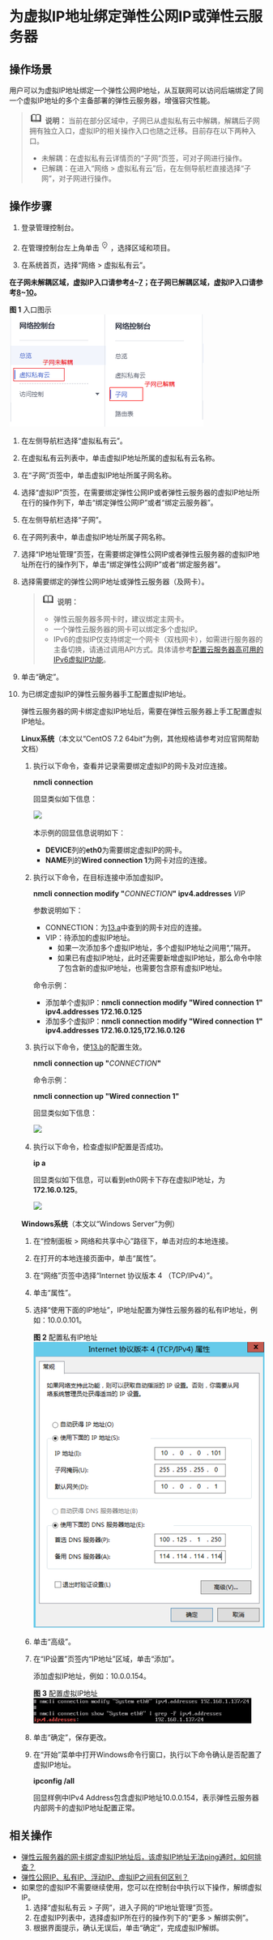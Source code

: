 # 为虚拟IP地址绑定弹性公网IP或弹性云服务器<a name="zh-cn_topic_0067802474"></a>

## 操作场景<a name="section20365067202535"></a>

用户可以为虚拟IP地址绑定一个弹性公网IP地址，从互联网可以访问后端绑定了同一个虚拟IP地址的多个主备部署的弹性云服务器，增强容灾性能。

>![](public_sys-resources/icon-note.gif) **说明：** 
>当前在部分区域中，子网已从虚拟私有云中解耦，解耦后子网拥有独立入口，虚拟IP的相关操作入口也随之迁移。目前存在以下两种入口。
>-   未解耦：在虚拟私有云详情页的“子网”页签，可对子网进行操作。
>-   已解耦：在进入“网络 \> 虚拟私有云”后，在左侧导航栏直接选择“子网”，对子网进行操作。

## 操作步骤<a name="section1458836202535"></a>

1.  登录管理控制台。


1.  在管理控制台左上角单击![](figures/icon-region.png)，选择区域和项目。
2.  在系统首页，选择“网络 \> 虚拟私有云”。

**在子网未解耦区域，虚拟IP入口请参考[4](申请虚拟IP地址.md#li51522361618)\~[7](申请虚拟IP地址.md#li18152143611112)；在子网已解耦区域，虚拟IP入口请参考[8](申请虚拟IP地址.md#li715211361516)\~[10](申请虚拟IP地址.md#li19153536815)。**

**图 1**  入口图示<a name="vpc_vip_0002_fig111471723185713"></a>  
![](figures/入口图示.png "入口图示")

1.  在左侧导航栏选择“虚拟私有云”。
2.  在虚拟私有云列表中，单击虚拟IP地址所属的虚拟私有云名称。
3.  在“子网”页签中，单击虚拟IP地址所属子网名称。
4.  选择“虚拟IP”页签，在需要绑定弹性公网IP或者弹性云服务器的虚拟IP地址所在行的操作列下，单击“绑定弹性公网IP”或者“绑定云服务器”。
5.  在左侧导航栏选择“子网”。
6.  在子网列表中，单击虚拟IP地址所属子网名称。
7.  选择“IP地址管理”页签，在需要绑定弹性公网IP或者弹性云服务器的虚拟IP地址所在行的操作列下，单击“绑定弹性公网IP”或者“绑定服务器”。
8.  选择需要绑定的弹性公网IP地址或弹性云服务器（及网卡）。

    >![](public_sys-resources/icon-note.gif) **说明：** 
    >-   弹性云服务器多网卡时，建议绑定主网卡。
    >-   一个弹性云服务器的网卡可以绑定多个虚拟IP。
    >-   IPv6的虚拟IP仅支持绑定一个网卡（双栈网卡），如需进行服务器的主备切换，请通过调用API方式。具体请参考[配置云服务器高可用的IPv6虚拟IP功能](https://support.huaweicloud.com/api-vpc/vpc_apieg_0006.html)。

9.  单击“确定”。

1.  为已绑定虚拟IP的弹性云服务器手工配置虚拟IP地址。

    弹性云服务器的网卡绑定虚拟IP地址后，需要在弹性云服务器上手工配置虚拟IP地址。

    **Linux系统**（本文以“CentOS 7.2 64bit”为例，其他规格请参考对应官网帮助文档）

    1.  <a name="li528316578916"></a>执行以下命令，查看并记录需要绑定虚拟IP的网卡及对应连接。

        **nmcli connection**

        回显类似如下信息：

        ![](figures/zh-cn_image_0000001281210233.png)

        本示例的回显信息说明如下：

        -   **DEVICE**列的**eth0**为需要绑定虚拟IP的网卡。
        -   **NAME**列的**Wired connection 1**为网卡对应的连接。

    2.  <a name="li20283257695"></a>执行以下命令，在目标连接中添加虚拟IP。

        **nmcli connection modify "**_CONNECTION_**" ipv4.addresses** _VIP_

        参数说明如下：

        -   CONNECTION：为[13.a](#li528316578916)中查到的网卡对应的连接。
        -   VIP：待添加的虚拟IP地址。
            -   如果一次添加多个虚拟IP地址，多个虚拟IP地址之间用“,”隔开。
            -   如果已有虚拟IP地址，此时还需要新增虚拟IP地址，那么命令中除了包含新的虚拟IP地址，也需要包含原有虚拟IP地址。

        命令示例：

        -   添加单个虚拟IP：**nmcli connection modify "Wired connection 1" ipv4.addresses 172.16.0.125**
        -   添加多个虚拟IP：**nmcli connection modify "Wired connection 1" ipv4.addresses 172.16.0.125,172.16.0.126**

    3.  执行以下命令，使[13.b](#li20283257695)的配置生效。

        **nmcli connection up "**_CONNECTION_**"**

        命令示例：

        **nmcli connection up "Wired connection 1"**

        回显类似如下信息：

        ![](figures/zh-cn_image_0000001237328110.png)

    4.  执行以下命令，检查虚拟IP配置是否成功。

        **ip a**

        回显类似如下信息，可以看到eth0网卡下存在虚拟IP地址，为**172.16.0.125**。

        ![](figures/zh-cn_image_0000001237013856.png)

    **Windows系统**（本文以“Windows Server”为例）

    1.  在“控制面板 \> 网络和共享中心”路径下，单击对应的本地连接。
    2.  在打开的本地连接页面中，单击“属性”。
    3.  在“网络”页签中选择“Internet 协议版本 4 （TCP/IPv4）”。
    4.  单击“属性”。
    5.  选择“使用下面的IP地址”，IP地址配置为弹性云服务器的私有IP地址，例如：10.0.0.101。

        **图 2**  配置私有IP地址<a name="fig1228662717417"></a>  
        ![](figures/配置私有IP地址.png "配置私有IP地址")

    6.  单击“高级”。
    7.  在“IP设置”页签内“IP地址”区域，单击“添加”。

        添加虚拟IP地址，例如：10.0.0.154。

        **图 3**  配置虚拟IP地址<a name="fig528642717417"></a>  
        ![](figures/配置虚拟IP地址.png "配置虚拟IP地址")

    8.  单击“确定”，保存更改。
    9.  在“开始”菜单中打开Windows命令行窗口，执行以下命令确认是否配置了虚拟IP地址。

        **ipconfig /all**

        回显样例中IPv4 Address包含虚拟IP地址10.0.0.154，表示弹性云服务器内部网卡的虚拟IP地址配置正常。



## 相关操作<a name="section328714301417"></a>

-   [弹性云服务器的网卡绑定虚拟IP地址后，该虚拟IP地址无法ping通时，如何排查？](https://support.huaweicloud.com/vpc_faq/vpc_faq_0083.html)
-   [弹性公网IP、私有IP、浮动IP、虚拟IP之间有何区别？](https://support.huaweicloud.com/vpc_faq/faq_eip_0003.html)
-   如果您的虚拟IP不需要继续使用，您可以在控制台中执行以下操作，解绑虚拟IP。
    1.  选择“虚拟私有云 \> 子网”，进入子网的“IP地址管理”页签。
    2.  在虚拟IP列表中，选择虚拟IP所在行的操作列下的“更多 \> 解绑实例”。
    3.  根据界面提示，确认无误后，单击“确定”，完成虚拟IP解绑。


